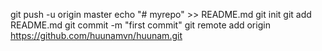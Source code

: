 git push -u origin master
echo "# myrepo" >> README.md
git init
git add README.md
git commit -m "first commit"
git remote add origin https://github.com/huunamvn/huunam.git

